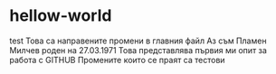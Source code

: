 # hellow-world
test
Това са направените промени в главния файл
Аз съм Пламен Милчев роден на 27.03.1971
Това представлява първия ми опит за работа с GITHUB
Промените които се праят са тестови

